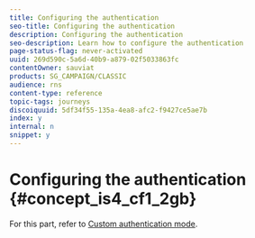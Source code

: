 ```yaml
---
title: Configuring the authentication
seo-title: Configuring the authentication
description: Configuring the authentication
seo-description: Learn how to configure the authentication
page-status-flag: never-activated
uuid: 269d590c-5a6d-40b9-a879-02f5033863fc
contentOwner: sauviat
products: SG_CAMPAIGN/CLASSIC
audience: rns
content-type: reference
topic-tags: journeys
discoiquuid: 5df34f55-135a-4ea8-afc2-f9427ce5ae7b
index: y
internal: n
snippet: y
---
```


# Configuring the authentication {#concept_is4_cf1_2gb}


For this part, refer to [Custom authentication mode](dsexternal.md#concept_t2s_kqt_52b/section_wjp_nl5_nhb).